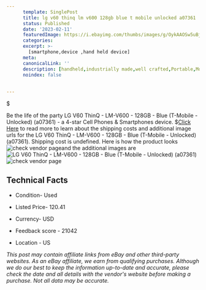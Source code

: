 ```yaml
---
      template: SinglePost
      title: lg v60 thinq lm v600 128gb blue t mobile unlocked a07361 
      status: Published
      date: '2023-02-11'
      featuredImage: https://i.ebayimg.com/thumbs/images/g/OykAAOSw5uBj1DRV/s-l225.jpg
      categories: 
      excerpt: >-
        [smartphone,device ,hand held device]
      meta:
      canonicalLink: ''
      description: [handheld,industrially made,well crafted,Portable,Mobile,Compact,Convenient,Lightweight,Maneuverable,Man-portable,Miniature,Carriable,Hand-held,Light,Holdable,Transportable,Mobile device,Pocket-sized,On-the-go,Wireless,Cordless,Compact size,Convenient size, smartphone,device ,hand held device]
      noindex: false
      
        
---
```

$

Be the life of the party LG V60 ThinQ - LM-V600 - 128GB - Blue (T-Mobile - Unlocked) (a07361) - a 4-star Cell Phones & Smartphones device.
$[Click Here](https://www.ebay.com/itm/285124215676?hash=item4262ba437c%3Ag%3AOykAAOSw5uBj1DRV&mkevt=1&mkcid=1&mkrid=711-53200-19255-0&campid=%253CePNCampaignId%253E&customid=%253CreferenceId%253E&toolid=10049) to read more to learn about the shipping costs and additional image urls for the LG V60 ThinQ - LM-V600 - 128GB - Blue (T-Mobile - Unlocked) (a07361). Shipping cost is undefined. Here is how the product looks ![check vendor page](https://i.ebayimg.com/thumbs/images/g/OykAAOSw5uBj1DRV/s-l225.jpg)and the additional images are![LG V60 ThinQ - LM-V600 - 128GB - Blue (T-Mobile - Unlocked) (a07361)](https://i.ebayimg.com/images/g/OykAAOSw5uBj1DRV/s-l1600.jpg)![check vendor page](https://origin-galleryplus.ebayimg.com/ws/web/285124215676_2_0_1/225x225.jpg,https://origin-galleryplus.ebayimg.com/ws/web/285124215676_3_0_1/225x225.jpg,https://origin-galleryplus.ebayimg.com/ws/web/285124215676_4_0_1/225x225.jpg,https://origin-galleryplus.ebayimg.com/ws/web/285124215676_5_0_1/225x225.jpg)



 ## Technical Facts 



     
      

 - Condition- Used 


      

 - Listed Price- 120.41 


      

 - Currency- USD 


      

 - Feedback score - 21042 


      

 - Location - US 


      
      

 *_This post may contain affiliate links from eBay and other third-party websites. As an eBay affiliate, we earn from qualifying purchases. Although we do our best to keep the information up-to-date and accurate, please check the date and all details with the vendor's website before making a purchase. Not all data may be accurate._*






